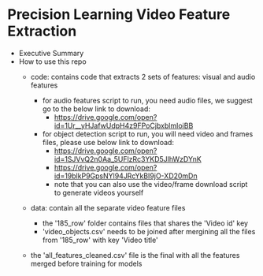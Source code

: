 # Precision Learning Video Feature Extraction
+ Executive Summary
+ How to use this repo
  + code: contains code that extracts 2 sets of features: visual and audio features
    + for audio features script to run, you need audio files, we suggest go to the below link to download:
      + https://drive.google.com/open?id=1Ur__yHJafwUdpH4z9FPoCjbxblmIoiBB
    + for object detection script to run, you will need video and frames files, please use below link to download:
      + https://drive.google.com/open?id=1SJVvQ2n0Aa_5UFlzRc3YKD5JlhWzDYnK
      + https://drive.google.com/open?id=19blkP9GpsNYl94JRcYkBI9jO-XD20mDn
      + note that you can also use the video/frame download script to generate videos yourself
  + data: contain all the separate video feature files
    + the '185_row' folder contains files that shares the 'Video id' key
    + 'video_objects.csv' needs to be joined after mergining all the files from '185_row' with key 'Video title'
    
  + the 'all_features_cleaned.csv' file is the final with all the features merged before training for models

